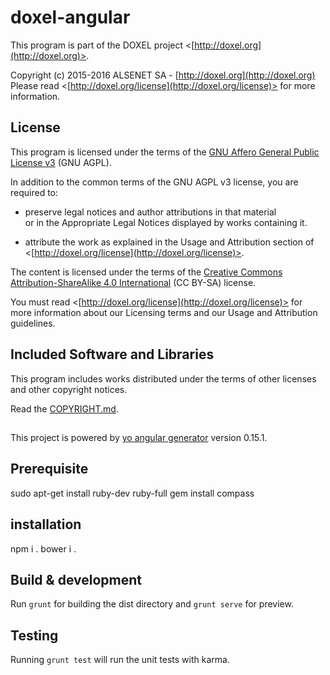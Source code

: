 # doxel-angular<br />
This program is part of the DOXEL project <[http://doxel.org](http://doxel.org)>.
 
Copyright (c) 2015-2016 ALSENET SA - [http://doxel.org](http://doxel.org)<br />
Please read <[http://doxel.org/license](http://doxel.org/license)> for more
information.
 
 
## License
 
This program is licensed under the terms of the
[GNU Affero General Public License v3](http://www.gnu.org/licenses/agpl.html)
(GNU AGPL).
 
In addition to the common terms of the GNU AGPL v3 license, you are required to:
 
*   preserve legal notices and author attributions in that material<br />
    or in the Appropriate Legal Notices displayed by works containing it.
 
*   attribute the work as explained in the Usage and Attribution section of
    <[http://doxel.org/license](http://doxel.org/license)>.
 
The content is licensed under the terms of the
[Creative Commons Attribution-ShareAlike 4.0 International](http://creativecommons.org/licenses/by-sa/4.0/)
(CC BY-SA) license.
 
You must read <[http://doxel.org/license](http://doxel.org/license)> for more
information about our Licensing terms and our Usage and Attribution guidelines.
 
 
## Included Software and Libraries
 
This program includes works distributed under the terms of other licenses and other copyright notices.
 
Read the [COPYRIGHT.md](https://github.com/doxel/doxel-angular/blob/master/COPYRIGHT.md).

##

This project is powered by [yo angular generator](https://github.com/yeoman/generator-angular)
version 0.15.1.

## Prerequisite

sudo apt-get install ruby-dev ruby-full
gem install compass

## installation

npm i .
bower i .

## Build & development

Run `grunt` for building the dist directory and `grunt serve` for preview.

## Testing

Running `grunt test` will run the unit tests with karma.
